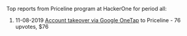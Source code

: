 Top reports from Priceline program at HackerOne for period all:

1. 11-08-2019 [Account takeover via Google OneTap](https://hackerone.com/reports/671406) to Priceline - 76 upvotes, $76
